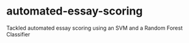 # automated-essay-scoring
Tackled automated essay scoring using an SVM and a Random Forest Classifier
